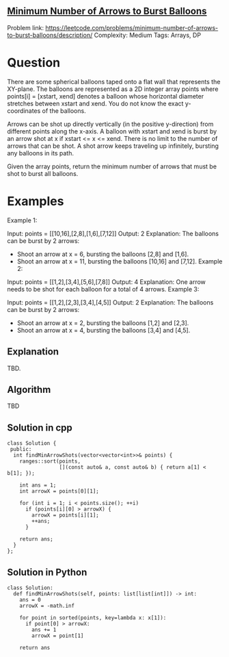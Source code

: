 ## [Minimum Number of Arrows to Burst Balloons](https://leetcode.com/problems/minimum-number-of-arrows-to-burst-balloons/description/)

Problem link: https://leetcode.com/problems/minimum-number-of-arrows-to-burst-balloons/description/
Complexity: Medium 
Tags: Arrays, DP


# Question

There are some spherical balloons taped onto a flat wall that represents the XY-plane. The balloons are represented as a 2D integer array points where points[i] = [xstart, xend] denotes a balloon whose horizontal diameter stretches between xstart and xend. You do not know the exact y-coordinates of the balloons.

Arrows can be shot up directly vertically (in the positive y-direction) from different points along the x-axis. A balloon with xstart and xend is burst by an arrow shot at x if xstart <= x <= xend. There is no limit to the number of arrows that can be shot. A shot arrow keeps traveling up infinitely, bursting any balloons in its path.

Given the array points, return the minimum number of arrows that must be shot to burst all balloons.

# Examples

Example 1:

Input: points = [[10,16],[2,8],[1,6],[7,12]]
Output: 2
Explanation: The balloons can be burst by 2 arrows:
- Shoot an arrow at x = 6, bursting the balloons [2,8] and [1,6].
- Shoot an arrow at x = 11, bursting the balloons [10,16] and [7,12].
Example 2:

Input: points = [[1,2],[3,4],[5,6],[7,8]]
Output: 4
Explanation: One arrow needs to be shot for each balloon for a total of 4 arrows.
Example 3:

Input: points = [[1,2],[2,3],[3,4],[4,5]]
Output: 2
Explanation: The balloons can be burst by 2 arrows:
- Shoot an arrow at x = 2, bursting the balloons [1,2] and [2,3].
- Shoot an arrow at x = 4, bursting the balloons [3,4] and [4,5].


## Explanation

TBD.

## Algorithm

TBD

## Solution in cpp
```
class Solution {
 public:
  int findMinArrowShots(vector<vector<int>>& points) {
    ranges::sort(points,
                 [](const auto& a, const auto& b) { return a[1] < b[1]; });

    int ans = 1;
    int arrowX = points[0][1];

    for (int i = 1; i < points.size(); ++i)
      if (points[i][0] > arrowX) {
        arrowX = points[i][1];
        ++ans;
      }

    return ans;
  }
};
```

## Solution in Python
```
class Solution:
  def findMinArrowShots(self, points: list[list[int]]) -> int:
    ans = 0
    arrowX = -math.inf

    for point in sorted(points, key=lambda x: x[1]):
      if point[0] > arrowX:
        ans += 1
        arrowX = point[1]

    return ans
```
